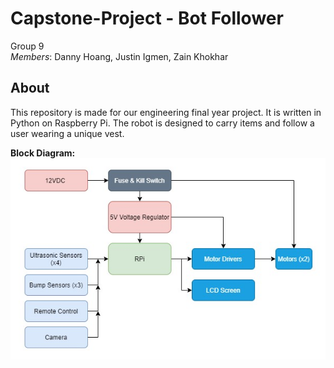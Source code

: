 # Capstone-Project - Bot Follower  

Group 9  
_Members_: Danny Hoang, Justin Igmen, Zain Khokhar

## About

This repository is made for our engineering final year project. It is written in Python on Raspberry Pi. The robot is designed to carry items and follow a user wearing a unique vest.  

__Block Diagram:__  
![Block Diagram](https://github.com/igmen-j/Capstone-Project/blob/main/docs/Block%20Diagram.jpg)
